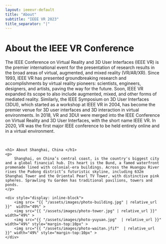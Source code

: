 ```yaml
---
layout: ieeevr-default
title: "About"
subtitle: "IEEE VR 2023"
title_separator: "|"
---
```



<div>
    <h1> About the IEEE VR Conference </h1>
    <p>
        The IEEE Conference on Virtual Reality and 3D User Interfaces (IEEE VR) is the premier international event for the presentation of research results in the broad areas of virtual, 
        augmented, and mixed reality (VR/AR/XR). Since 1993, IEEE VR has presented groundbreaking research and accomplishments by virtual reality pioneers: scientists, engineers, designers, 
        and artists, paving the way for the future. Soon, IEEE VR expanded its scope to also include augmented, mixed, and other forms of mediated reality. Similarly, the IEEE Symposium
        on 3D User Interfaces (3DUI), which started as a workshop at IEEE VR in 2004, has become the premier venue for 3D user interfaces and 3D interaction in virtual environments. 
        In 2018, VR and 3DUI were merged into the IEEE Conference on Virtual Reality and 3D User Interfaces, with the short name IEEE VR. In 2020, VR was the first major IEEE 
        conference to be held entirely online and in a virtual environment.
    </p>
    <br/>
    <!-- <center>y
        <p style="font-size: 20px;">
            <a href="/2023/attend/code-of-conduct/" class="btn btn--primary" style="background-color: #F5725E">IEEE VR 2023 Code of Conduct</a>
        </p>
    </center> -->

    <h1> About Shanghai, China </h1>
    <p>
        Shanghai, on China’s central coast, is the country's biggest city and a global financial hub. Its heart is the Bund, a famed waterfront promenade lined with colonial-era buildings. Across the Huangpu River rises the Pudong district’s futuristic skyline, including 632m Shanghai Tower and the Oriental Pearl TV Tower, with distinctive pink spheres. Sprawling Yu Garden has traditional pavilions, towers and ponds.
    </p>

    <div style="display: inline-block">
        <img src= "{{ "/assets/images/photo-building.jpg" | relative_url }}"  width="49%" >
        <img src="{{ "/assets/images/photo-tower.jpg" | relative_url }}" width="49%" >  
        <img src="{{ "/assets/images/photo-yuyuan.jpg"  | relative_url }}" width="49%" style="margin-top:10px" >  
        <img src="{{ "/assets/images/photo-waitan.jfif"  | relative_url }}" width="49%" style="margin-top:10px" >  
    </div>
</div>
